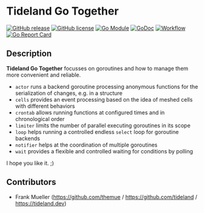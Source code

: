 # Tideland Go Together

[![GitHub release](https://img.shields.io/github/release/tideland/go-together.svg)](https://github.com/tideland/go-together)
[![GitHub license](https://img.shields.io/badge/license-New%20BSD-blue.svg)](https://raw.githubusercontent.com/tideland/go-together/master/LICENSE)
[![Go Module](https://img.shields.io/github/go-mod/go-version/tideland/go-together)](https://github.com/tideland/go-together/blob/master/go.mod)
[![GoDoc](https://godoc.org/tideland.dev/go/together?status.svg)](https://pkg.go.dev/mod/tideland.dev/go/together?tab=packages)
[![Workflow](https://img.shields.io/github/workflow/status/tideland/go-together/build)](https://github.com/tideland/go-together/actions/)
[![Go Report Card](https://goreportcard.com/badge/github.com/tideland/go-together)](https://goreportcard.com/report/tideland.dev/go/together)

## Description

**Tideland Go Together** focusses on goroutines and how to manage them more convenient and reliable.

* `actor` runs a backend goroutine processing anonymous functions for the serialization of changes, e.g. in a structure
* `cells` provides an event processing based on the idea of meshed cells with different behaviors
* `crontab` allows running functions at configured times and in chronological order
* `limiter` limits the number of parallel executing goroutines in its scope
* `loop` helps running a controlled endless `select` loop for goroutine backends
* `notifier` helps at the coordination of multiple goroutines
* `wait` provides a flexible and controlled waiting for conditions by polling

I hope you like it. ;)

## Contributors

- Frank Mueller (https://github.com/themue / https://github.com/tideland / https://tideland.dev)

